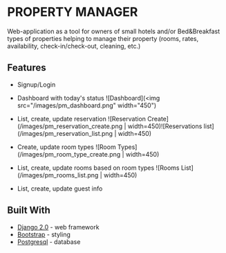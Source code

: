 # PROPERTY MANAGER

Web-application as a tool for owners of small hotels and/or Bed&Breakfast types of properties helping to manage their property (rooms, rates, availability, check-in/check-out, cleaning, etc.)

## Features

* Signup/Login

* Dashboard with today's status
![Dashboard](<img src="/images/pm_dashboard.png" width="450")

* List, create, update reservation
![Reservation Create](/images/pm_reservation_create.png | width=450)![Reservations list](/images/pm_reservation_list.png | width=450)

* Create, update room types
![Room Types](/images/pm_room_type_create.png | width=450)

* List, create, update rooms based on room types
![Rooms List](/images/pm_rooms_list.png | width=450)

* List, create, update guest info

## Built With

* [Django 2.0](https://www.djangoproject.com/) - web framework
* [Bootstrap](http://getbootstrap.com/) - styling
* [Postgresql](https://www.postgresql.org/) - database